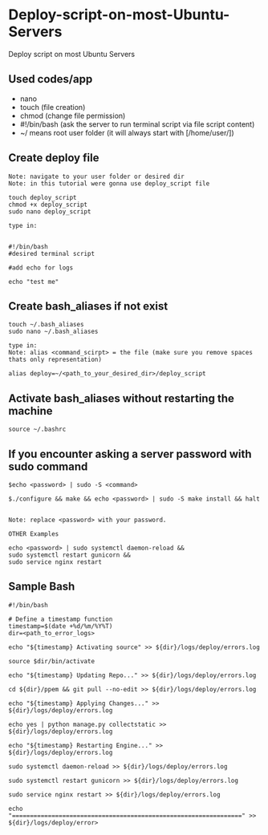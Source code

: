 # Deploy-script-on-most-Ubuntu-Servers
Deploy script on most Ubuntu Servers

## Used codes/app
  - nano
  - touch (file creation)
  - chmod (change file permission)
  - #!/bin/bash (ask the server to run terminal script via file script content)
  - ~/  means root user folder (it will always start with [/home/user/])

## Create deploy file
```
Note: navigate to your user folder or desired dir
Note: in this tutorial were gonna use deploy_script file

touch deploy_script
chmod +x deploy_script
sudo nano deploy_script

type in:


#!/bin/bash
#desired terminal script

#add echo for logs

echo "test me"
```

## Create bash_aliases if not exist
```
touch ~/.bash_aliases
sudo nano ~/.bash_aliases

type in:
Note: alias <command_scirpt> = the file (make sure you remove spaces thats only representation)

alias deploy=~/<path_to_your_desired_dir>/deploy_script
```


## Activate bash_aliases without restarting the machine
```
source ~/.bashrc
```

## If you encounter asking a server password with sudo command
```
$echo <password> | sudo -S <command>

$./configure && make && echo <password> | sudo -S make install && halt


Note: replace <password> with your password.

OTHER Examples

echo <password> | sudo systemctl daemon-reload &&
sudo systemctl restart gunicorn &&
sudo service nginx restart
```


## Sample Bash
```
#!/bin/bash

# Define a timestamp function
timestamp=$(date +%d/%m/%Y%T)
dir=<path_to_error_logs>

echo "${timestamp} Activating source" >> ${dir}/logs/deploy/errors.log

source $dir/bin/activate

echo "${timestamp} Updating Repo..." >> ${dir}/logs/deploy/errors.log

cd ${dir}/ppem && git pull --no-edit >> ${dir}/logs/deploy/errors.log

echo "${timestamp} Applying Changes..." >> ${dir}/logs/deploy/errors.log

echo yes | python manage.py collectstatic >> ${dir}/logs/deploy/errors.log

echo "${timestamp} Restarting Engine..." >> ${dir}/logs/deploy/errors.log

sudo systemctl daemon-reload >> ${dir}/logs/deploy/errors.log

sudo systemctl restart gunicorn >> ${dir}/logs/deploy/errors.log

sudo service nginx restart >> ${dir}/logs/deploy/errors.log

echo "================================================================" >> ${dir}/logs/deploy/error>

```
